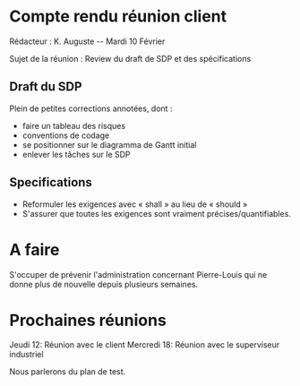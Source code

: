 Compte rendu réunion client
===========================

Rédacteur : K. Auguste -- Mardi 10 Février

Sujet de la réunion : Review du draft de SDP et des spécifications

Draft du SDP
------------

Plein de petites corrections annotées, dont :
 - faire un tableau des risques
 - conventions de codage
 - se positionner sur le diagramma de Gantt initial
 - enlever les tâches sur le SDP

Specifications
--------------

 - Reformuler les exigences avec « shall » au lieu de « should »
 - S'assurer que toutes les exigences sont vraiment précises/quantifiables.

A faire
=======

S'occuper de prévenir l'administration concernant Pierre-Louis qui ne donne plus
de nouvelle depuis plusieurs semaines.

Prochaines réunions
===================

Jeudi 12: Réunion avec le client
Mercredi 18: Réunion avec le superviseur industriel

Nous parlerons du plan de test.
